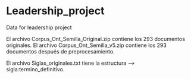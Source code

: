# Leadership_project
Data for leadership project

El archivo Corpus_Ont_Semilla_Original.zip contiene los 293 documentos originales.
El archivo Corpus_Ont_Semilla_v5.zip contiene los 293 documentos después de preprocesamiento.

El archivo Siglas_originales.txt tiene la estructura --> sigla:termino_definitivo.
